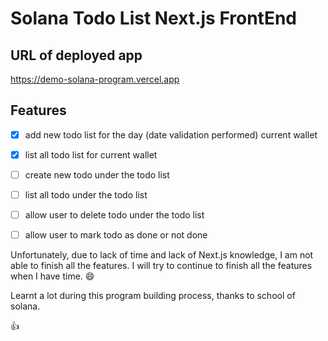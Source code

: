 # Solana Todo List Next.js FrontEnd

## URL of deployed app

https://demo-solana-program.vercel.app

## Features

- [x] add new todo list for the day (date validation performed) current wallet
- [x] list all todo list for current wallet
- [ ] create new todo under the todo list
- [ ] list all todo under the todo list
- [ ] allow user to delete todo under the todo list
- [ ] allow user to mark todo as done or not done


Unfortunately, due to lack of time and lack of Next.js knowledge, I am not able to finish all the features.
I will try to continue to finish all the features when I have time. :smile: 

Learnt a lot during this program building process, thanks to school of solana.

:thumbsup: